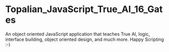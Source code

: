 # Topalian_JavaScript_True_AI_16_Gates
An object oriented JavaScript application that teaches True AI, logic, interface building, object oriented design, and much more. Happy Scripting :-)
